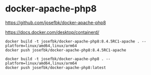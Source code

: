 # docker-apache-php8

https://github.com/josefbk/docker-apache-php8

https://docs.docker.com/desktop/containerd/

    docker build -t josefbk/docker-apache-php8:8.4.5RC1-apache . --platform=linux/amd64,linux/arm64
    docker push josefbk/docker-apache-php8:8.4.5RC1-apache

    docker build -t josefbk/docker-apache-php8 . --platform=linux/amd64,linux/arm64
    docker push josefbk/docker-apache-php8:latest